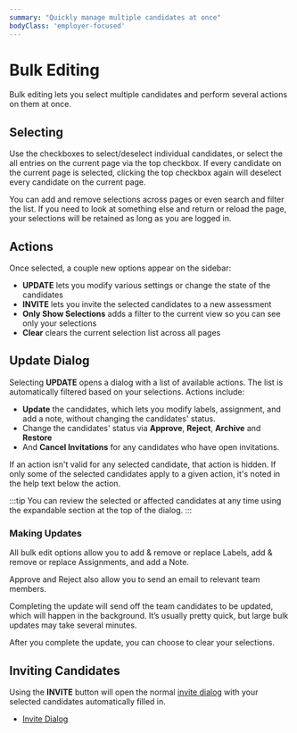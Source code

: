```yaml
---
summary: "Quickly manage multiple candidates at once"
bodyClass: 'employer-focused'
---
```


# Bulk Editing

Bulk editing lets you select multiple candidates and perform several actions on them at once. 

## Selecting

Use the checkboxes to select/deselect individual candidates, or select the all entries on the current page via the top checkbox. If every candidate on the current page is selected, clicking the top checkbox again will deselect every candidate on the current page.

You can add and remove selections across pages or even search and filter the list. If you need to look at something else and return or reload the page, your selections will be retained as long as you are logged in.

## Actions

Once selected, a couple new options appear on the sidebar:

- **UPDATE** lets you modify various settings or change the state of the candidates
- **INVITE** lets you invite the selected candidates to a new assessment
- **Only Show Selections** adds a filter to the current view so you can see only your selections
- **Clear** clears the current selection list across all pages

## Update Dialog

Selecting **UPDATE** opens a dialog with a list of available actions. The list is automatically filtered based on your selections. Actions include:

- **Update** the candidates, which lets you modify labels, assignment, and add a note, without changing the candidates' status.
- Change the candidates' status via **Approve**, **Reject**, **Archive** and **Restore**
- And **Cancel Invitations** for any candidates who have open invitations.

If an action isn't valid for any selected candidate, that action is hidden. If only some of the selected candidates apply to a given action, it's noted in the help text below the action.

:::tip
You can review the selected or affected candidates at any time using the expandable section at the top of the dialog.
:::

### Making Updates

All bulk edit options allow you to add & remove or replace Labels, add & remove or replace Assignments, and add a Note.

Approve and Reject also allow you to send an email to relevant team members.

Completing the update will send off the team candidates to be updated, which will happen in the background. It’s usually pretty quick, but large bulk updates may take several minutes.

After you complete the update, you can choose to clear your selections.

## Inviting Candidates

Using the **INVITE** button will open the normal [invite dialog](/for-teams/invite) with your selected candidates automatically filled in.

* [Invite Dialog](/for-teams/invite)
